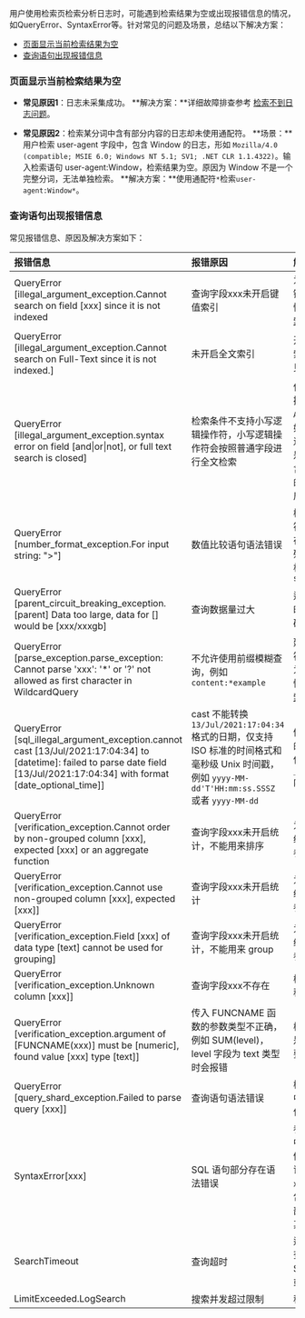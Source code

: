 用户使用检索页检索分析日志时，可能遇到检索结果为空或出现报错信息的情况，如QueryError、SyntaxError等。针对常见的问题及场景，总结以下解决方案：

- [页面显示当前检索结果为空](#question1)
- [查询语句出现报错信息](#question2)

### 页面显示当前检索结果为空[](id:question1)


- **常见原因1**：日志未采集成功。
  **解决方案：**详细故障排查参考 [检索不到日志问题](https://intl.cloud.tencent.com/document/product/614/38446)。

- **常见原因2**：检索某分词中含有部分内容的日志却未使用通配符。
  **场景：**用户检索 user-agent 字段中，包含 Window 的日志，形如 `Mozilla/4.0 (compatible; MSIE 6.0; Windows NT 5.1; SV1; .NET CLR 1.1.4322)`。输入检索语句 user-agent:Window，检索结果为空。原因为 Window 不是一个完整分词，无法单独检索。
  **解决方案：**使用通配符`*`检索`user-agent:Window*`。


### 查询语句出现报错信息[](id:question2)

常见报错信息、原因及解决方案如下：


<table>
<thead>
<tr>
<th align="left">报错信息</th>
<th align="left">报错原因</th>
<th align="left">解决方案</th>
</tr>
</thead>
<tbody><tr>
<td align="left">QueryError [illegal_argument_exception.Cannot search on field [xxx] since it is not indexed</td>
<td align="left">查询字段xxx未开启键值索引</td>
<td align="left">为该字段开启键值索引，详情请参见 <a href="https://intl.cloud.tencent.com/document/product/614/39594">键值索引</a></td>
</tr>
<tr>
<td align="left">QueryError [illegal_argument_exception.Cannot search on Full-Text since it is not indexed.]</td>
<td align="left">未开启全文索引</td>
<td align="left">开启全文检索，详情请参见 <a href="https://intl.cloud.tencent.com/document/product/614/39594">全文索引</a></td>
</tr>
<tr>
<td align="left">QueryError [illegal_argument_exception.syntax error on field [and|or|not], or full text search is closed]</td>
<td align="left">检索条件不支持小写逻辑操作符，小写逻辑操作符会按照普通字段进行全文检索</td>
<td align="left">使用大写逻辑操作符 <code>AND|OR|NOT</code>，如您并不需要逻辑操作，而是全文检索包含 <code>and|or|not</code> 的日志，请开启全文索引</td>
</tr>
<tr>
<td align="left">QueryError [number_format_exception.For input string: "&gt;"]</td>
<td align="left">数值比较语句语法错误</td>
<td align="left">检查数值比较符号周围是否存在空格等特殊符号，正确格式参考 <code>status:>400</code></td>
</tr>
<tr>
<td align="left">QueryError [parent_circuit_breaking_exception.[parent] Data too large, data for [<transport_request>] would be [xxx/xxxgb]</transport_request></td>
<td align="left">查询数据量过大</td>
<td align="left">适当缩减查询时间范围，精确检索条件</td>
</tr>
<tr>
<td align="left">QueryError [parse_exception.parse_exception: Cannot parse 'xxx': '*' or '?' not allowed as first character in WildcardQuery</td>
<td align="left">不允许使用前缀模糊查询，例如 <code>content:*example</code></td>
<td align="left">建议使用分词符将字段拆分为多个词，详情请参见 <a href="https://intl.cloud.tencent.com/document/product/614/39594">配置索引</a></td>
</tr>
<tr>
<td align="left">QueryError [sql_illegal_argument_exception.cannot cast [13/Jul/2021:17:04:34] to [datetime]: failed to parse date field [13/Jul/2021:17:04:34] with format [date_optional_time]]</td>
<td align="left">cast 不能转换 <code>13/Jul/2021:17:04:34</code> 格式的日期，仅支持 ISO 标准的时间格式和毫秒级 Unix 时间戳，例如 <code>yyyy-MM-dd'T'HH:mm:ss.SSSZ</code> 或者 <code>yyyy-MM-dd</code></td>
<td align="left">修改时间字段的格式，或者使用<code>__TIMESTAMP__</code> 内置字段</td>
</tr>
<tr>
<td align="left">QueryError [verification_exception.Cannot order by non-grouped column [xxx], expected [xxx] or an aggregate function</td>
<td align="left">查询字段xxx未开启统计，不能用来排序</td>
<td align="left">为该字段开启统计，详情请参见 <a href="https://intl.cloud.tencent.com/document/product/614/37803">分析简介</a></td>
</tr>
<tr>
<td align="left">QueryError [verification_exception.Cannot use non-grouped column [xxx], expected [xxx]]</td>
<td align="left">查询字段xxx未开启统计</td>
<td align="left">为该字段开启统计，详情请参见 <a href="https://intl.cloud.tencent.com/document/product/614/37803">分析简介</a></td>
</tr>
<tr>
<td align="left">QueryError [verification_exception.Field [xxx] of data type [text] cannot be used for grouping]</td>
<td align="left">查询字段xxx未开启统计，不能用来 group</td>
<td align="left">为该字段开启统计，详情请参见 <a href="https://intl.cloud.tencent.com/document/product/614/37803">分析简介</a></td>
</tr>
<tr>
<td align="left">QueryError [verification_exception.Unknown column [xxx]]</td>
<td align="left">查询字段xxx不存在</td>
<td align="left">检查该字段名称是否正确</td>
</tr>
<tr>
<td align="left">QueryError [verification_exception.argument of [FUNCNAME(xxx)] must be [numeric], found value [xxx] type [text]]</td>
<td align="left">传入 FUNCNAME 函数的参数类型不正确，例如 SUM(level)，level 字段为 text 类型时会报错</td>
<td align="left">检查字段类型是否满足函数要求</td>
</tr>
<tr>
<td align="left">QueryError [query_shard_exception.Failed to parse query [xxx]]</td>
<td align="left">查询语句语法错误</td>
<td align="left">检查报错信息中指出的错误位置</td>
</tr>
<tr>
<td align="left">SyntaxError[xxx]</td>
<td align="left">SQL 语句部分存在语法错误</td>
<td align="left">参考报错信息中的详细提示修正语法错误，其中 <code>line x,column x</code> 不包含检索条件部分（即"|"及其前面的部分）</td>
</tr>
<tr>
<td align="left">SearchTimeout</td>
<td align="left">查询超时</td>
<td align="left">适当缩小数据查询范围及 SQL 复杂度，或稍后再试</td>
</tr>
<tr>
<td align="left">LimitExceeded.LogSearch</td>
<td align="left">搜索并发超过限制</td>
<td align="left">稍后再试</td>
</tr>
</tbody></table>


